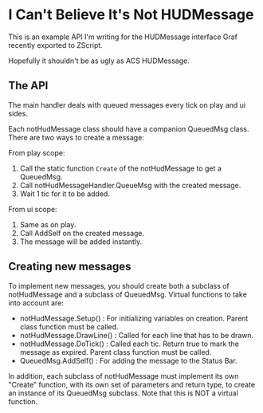 # I Can't Believe It's Not HUDMessage

This is an example API I'm writing for the HUDMessage interface Graf recently
exported to ZScript.

Hopefully it shouldn't be as ugly as ACS HUDMessage.

## The API

The main handler deals with queued messages every tick on play and ui sides.

Each notHudMessage class should have a companion QueuedMsg class. There are two
ways to create a message:

From play scope:
1. Call the static function `Create` of the notHudMessage to get a QueuedMsg.
2. Call notHudMessageHandler.QueueMsg with the created message.
3. Wait 1 tic for it to be added.

From ui scope:
1. Same as on play.
2. Call AddSelf on the created message.
3. The message will be added instantly.

## Creating new messages

To implement new messages, you should create both a subclass of notHudMessage
and a subclass of QueuedMsg. Virtual functions to take into account are:

* notHudMessage.Setup() : For initializing variables on creation. Parent class
  function must be called.
* notHudMessage.DrawLine() : Called for each line that has to be drawn.
* notHudMessage.DoTick() : Called each tic. Return true to mark the message as
  expired. Parent class function must be called.
* QueuedMsg.AddSelf() : For adding the message to the Status Bar.

In addition, each subclass of notHudMessage must implement its own "Create"
function, with its own set of parameters and return type, to create an
instance of its QueuedMsg subclass. Note that this is NOT a virtual function.
